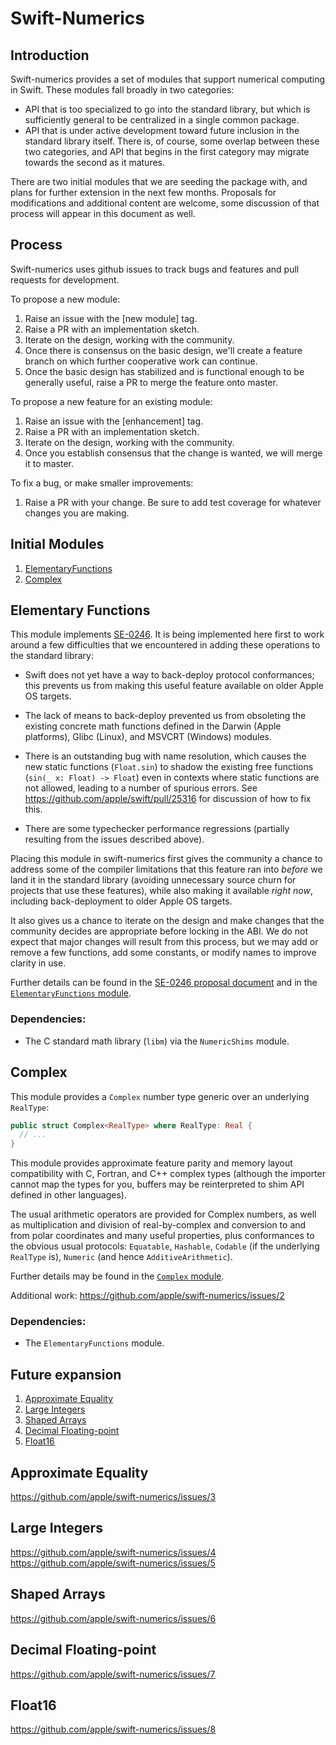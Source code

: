 # Swift-Numerics
  
## Introduction
Swift-numerics provides a set of modules that support numerical computing in Swift.
These modules fall broadly in two categories:
- API that is too specialized to go into the standard library, but which is sufficiently
general to be centralized in a single common package.
- API that is under active development toward future inclusion in the standard library
itself.
There is, of course, some overlap between these two categories, and API that begins 
in the first category may migrate towards the second as it matures.

There are two initial modules that we are seeding the package with, and plans for further
extension in the next few months. Proposals for modifications and additional content are
welcome, some discussion of that process will appear in this document as well.

## Process
Swift-numerics uses github issues to track bugs and features and pull requests for
development.

To propose a new module:
1. Raise an issue with the [new module] tag.
2. Raise a PR with an implementation sketch.
3. Iterate on the design, working with the community.
4. Once there is consensus on the basic design, we'll create a feature branch on which
further cooperative work can continue.
5. Once the basic design has stabilized and is functional enough to be generally useful,
raise a PR to merge the feature onto master.

To propose a new feature for an existing module:
1. Raise an issue with the [enhancement] tag.
2. Raise a PR with an implementation sketch.
3. Iterate on the design, working with the community.
4. Once you establish consensus that the change is wanted, we will merge it to master.

To fix a bug, or make smaller improvements:
1. Raise a PR with your change. Be sure to add test coverage for whatever changes you are making.

## Initial Modules
1. [ElementaryFunctions](#elfcn)
2. [Complex](#complex)

<a name="elfcn">

## Elementary Functions
This module implements [SE-0246].
It is being implemented here first to work around a few difficulties that we encountered
in adding these operations to the standard library:

- Swift does not yet have a way to back-deploy protocol conformances; this prevents
us from making this useful feature available on older Apple OS targets.

- The lack of means to back-deploy prevented us from obsoleting the existing concrete
math functions defined in the Darwin (Apple platforms), Glibc (Linux), and MSVCRT
(Windows) modules.

- There is an outstanding bug with name resolution, which causes the new static functions
(`Float.sin`) to shadow the existing free functions (`sin(_ x: Float) -> Float`) even
in contexts where static functions are not allowed, leading to a number of spurious errors.
See https://github.com/apple/swift/pull/25316 for discussion of how to fix this.

- There are some typechecker performance regressions (partially resulting from the issues
described above).

Placing this module in swift-numerics first gives the community a chance to address
some of the compiler limitations that this feature ran into *before* we land it in the standard
library (avoiding unnecessary source churn for projects that use these features), while also
making it available *right now*, including back-deployment to older Apple OS targets.

It also gives us a chance to iterate on the design and make changes that the community
decides are appropriate before locking in the ABI. We do not expect that major changes
will result from this process, but we may add or remove a few functions, add some 
constants, or modify names to improve clarity in use.

Further details can be found in the [SE-0246 proposal document][SE-0246] and in the
[`ElementaryFunctions` module](Sources/ElementaryFunctions/README.md).

[SE-0246]: https://github.com/apple/swift-evolution/blob/master/proposals/0246-mathable.md

### Dependencies:
- The C standard math library (`libm`) via the `NumericShims` module.

<a name="complex">
  
## Complex
This module provides a `Complex` number type generic over an underlying `RealType`:
```swift
public struct Complex<RealType> where RealType: Real {
  // ...
}
```
This module provides approximate feature parity and memory layout compatibility with C,
Fortran, and C++ complex types (although the importer cannot map the types for you,
buffers may be reinterpreted to shim API defined in other languages).

The usual arithmetic operators are provided for Complex numbers, as well as
multiplication and division of real-by-complex and conversion to and from polar
coordinates and many useful properties, plus conformances to the obvious usual
protocols: `Equatable`, `Hashable`, `Codable` (if the underlying `RealType` is),
`Numeric` (and hence `AdditiveArithmetic`).

Further details may be found in the [`Complex` module](Sources/Complex/README.md).

Additional work: https://github.com/apple/swift-numerics/issues/2

### Dependencies:
- The `ElementaryFunctions` module.

## Future expansion
1. [Approximate Equality](#approx)
2. [Large Integers](#bignum)
3. [Shaped Arrays](#shapedArray)
4. [Decimal Floating-point](#decimal)
5. [Float16](#fp16)

<a name="approx">

## Approximate Equality
https://github.com/apple/swift-numerics/issues/3

<a name="bignum">

## Large Integers
https://github.com/apple/swift-numerics/issues/4
https://github.com/apple/swift-numerics/issues/5

<a name="shapedArray">

## Shaped Arrays
https://github.com/apple/swift-numerics/issues/6

<a name="decimal">

## Decimal Floating-point
https://github.com/apple/swift-numerics/issues/7

<a name="fp16">

## Float16
https://github.com/apple/swift-numerics/issues/8
